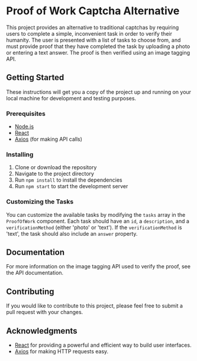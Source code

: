 # Proof of Work Captcha Alternative

This project provides an alternative to traditional captchas by requiring users to complete a simple, inconvenient task in order to verify their humanity. The user is presented with a list of tasks to choose from, and must provide proof that they have completed the task by uploading a photo or entering a text answer. The proof is then verified using an image tagging API.

## Getting Started

These instructions will get you a copy of the project up and running on your local machine for development and testing purposes.

### Prerequisites

- [Node.js](https://nodejs.org/)
- [React](https://reactjs.org/)
- [Axios](https://www.npmjs.com/package/axios) (for making API calls)

### Installing

1. Clone or download the repository
2. Navigate to the project directory
3. Run `npm install` to install the dependencies
4. Run `npm start` to start the development server

### Customizing the Tasks

You can customize the available tasks by modifying the `tasks` array in the `ProofOfWork` component. Each task should have an `id`, a `description`, and a `verificationMethod` (either 'photo' or 'text'). If the `verificationMethod` is 'text', the task should also include an `answer` property.

## Documentation

For more information on the image tagging API used to verify the proof, see the API documentation.

## Contributing

If you would like to contribute to this project, please feel free to submit a pull request with your changes.

## Acknowledgments


- [React](https://reactjs.org/) for providing a powerful and efficient way to build user interfaces.
- [Axios](https://www.npmjs.com/package/axios) for making HTTP requests easy.
